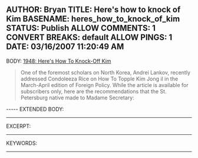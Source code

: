 AUTHOR: Bryan
TITLE: Here's how to knock of Kim
BASENAME: heres_how_to_knock_of_kim
STATUS: Publish
ALLOW COMMENTS: 1
CONVERT BREAKS: __default__
ALLOW PINGS: 1
DATE: 03/16/2007 11:20:49 AM
-----
BODY:
<a title="1948: Here's How To Knock-Off Kim" href="http://weblog.leidenuniv.nl/fdr/1948/2007/03/heres_how_to_knockoff_kim_1.php">1948: Here's How To Knock-Off Kim</a>

<blockquote>One of the foremost scholars on North Korea, Andrei Lankov, recently addressed Condoleeza Rice on How To Topple Kim Jong il in the March-April edition of Foreign Policy. While the article is available for subscribers only, here are the recommendations that the St. Petersburg native made to Madame Secretary:</blockquote>
-----
EXTENDED BODY:

-----
EXCERPT:

-----
KEYWORDS:

-----


